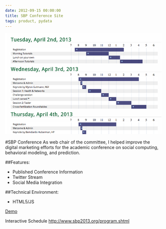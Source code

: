 ```yaml
---
date: 2012-09-15 00:00:00
title: SBP Conference Site
tags: product, pydata
---
```


![ScreenShot](/images/promo/interactiveschedules.png)

#SBP Conference
As web chair of the committee, I helped improve the digital marketing efforts for the academic conference on social computing, behavioral modeling, and prediction.


##Features:
- Published Conference Information
- Twitter Stream
- Social Media Integration

##Technical Environment:

- HTML5/JS


[Demo](http://www.sbp2013.org)

Interactive Schedule
http://www.sbp2013.org/program.shtml

